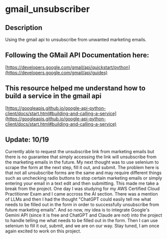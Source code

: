 # gmail_unsubscriber
## Description
Using the gmail api to unsubscribe from unwanted marketing emails.

## Following the GMail API Documentation here:
[https://developers.google.com/gmail/api/quickstart/python](https://developers.google.com/gmail/api/guides)

## This resource helped me understand how to build a service in the gmail api
[https://googleapis.github.io/google-api-python-client/docs/start.html#building-and-calling-a-service](https://googleapis.github.io/google-api-python-client/docs/start.html#building-and-calling-a-service)

## Update: 10/19
Currently able to request the unsubscribe link from marketing emails but there is no guarantee that simply accessing the link will unsubscribe from the marketing emails in the future. My next thought was to use selenium to scrape the form at the next step, fill it out, and submit. The problem here is that not all unsubscribe forms are the same and may require different things such as unchecking radio buttons to stop certain marketing emails or simply entering your email in a text edit and then submitting. This made me take a break from the project. One day I was studying for my AWS Certified Cloud Practitioner Exam and I came accross the AI section. There was a mention of LLMs and then I had the thought "ChatGPT could easily tell me what needs to be filled out in the form in order to successfully unsubscribe from future marketing emails". And so now, my idea is to integrate Google's Gemini API (since it is free and ChatGPT and Claude are not) into the project to handle telling me what needs to be filled out in the form. Then I can use selenium to fill it out, submit, and we are on our way. Stay tuned, I am once again excited to work on this project.
